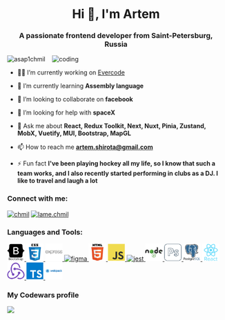 <h1 align="center">Hi 👋, I'm Artem</h1>
<h3 align="center">A passionate frontend developer from Saint-Petersburg, Russia</h3>
<img align="right" alt="coding" width="400" src="https://media3.giphy.com/media/lXiRzPb8C5JTJcfPq/giphy.gif?cid=ecf05e47ah4l9br1g5y0ci56w2uygvvtpiwx69rzbbw72oug&rid=giphy.gif&ct=g"/>
<p align="left"> <img src="https://komarev.com/ghpvc/?username=asap1chmil&label=Profile%20views&color=0e75b6&style=flat" alt="asap1chmil" /> </p>

- 🔭🔭 I’m currently working on [Evercode](https://evercodelab.com/ru)

- 🌱 I’m currently learning **Assembly language**

- 👯 I’m looking to collaborate on **facebook**

- 🤝 I’m looking for help with **spaceX**

- 💬 Ask me about **React, Redux Toolkit, Next, Nuxt, Pinia, Zustand, MobX, Vuetify, MUI, Bootstrap, MapGL**

- 📫 How to reach me **artem.shirota@gmail.com**

- ⚡ Fun fact **I've been playing hockey all my life, so I know that such a team works, and I also recently started performing in clubs as a DJ. I like to travel and laugh a lot**

<h3 align="left">Connect with me:</h3>
<p align="left">
<a href="https://t.me/chmilenko" target="blank"><img align="center" src="https://mrtext.ru/wp-content/uploads/2022/04/5-40.jpg" alt="chmil" height="30" width="40" /></a>
<a href="https://vk.com/away.php?utf=1&to=https%3A%2F%2Finstagram.com%2Flame.chmil%3Figshid%3DYmMyMTA2M2Y%3D" target="blank"><img align="center" src="https://raw.githubusercontent.com/rahuldkjain/github-profile-readme-generator/master/src/images/icons/Social/instagram.svg" alt="lame.chmil" height="30" width="40" /></a>
</p>

<h3 align="left">Languages and Tools:</h3>
<p align="left"> <a href="https://getbootstrap.com" target="_blank" rel="noreferrer"> <img src="https://raw.githubusercontent.com/devicons/devicon/master/icons/bootstrap/bootstrap-plain-wordmark.svg" alt="bootstrap" width="40" height="40"/> </a> <a href="https://www.w3schools.com/css/" target="_blank" rel="noreferrer"> <img src="https://raw.githubusercontent.com/devicons/devicon/master/icons/css3/css3-original-wordmark.svg" alt="css3" width="40" height="40"/> </a> <a href="https://expressjs.com" target="_blank" rel="noreferrer"> <img src="https://raw.githubusercontent.com/devicons/devicon/master/icons/express/express-original-wordmark.svg" alt="express" width="40" height="40"/> </a> <a href="https://www.figma.com/" target="_blank" rel="noreferrer"> <img src="https://www.vectorlogo.zone/logos/figma/figma-icon.svg" alt="figma" width="40" height="40"/> </a> <a href="https://www.w3.org/html/" target="_blank" rel="noreferrer"> <img src="https://raw.githubusercontent.com/devicons/devicon/master/icons/html5/html5-original-wordmark.svg" alt="html5" width="40" height="40"/> </a> <a href="https://developer.mozilla.org/en-US/docs/Web/JavaScript" target="_blank" rel="noreferrer"> <img src="https://raw.githubusercontent.com/devicons/devicon/master/icons/javascript/javascript-original.svg" alt="javascript" width="40" height="40"/> </a> <a href="https://jestjs.io" target="_blank" rel="noreferrer"> <img src="https://www.vectorlogo.zone/logos/jestjsio/jestjsio-icon.svg" alt="jest" width="40" height="40"/> </a> <a href="https://nodejs.org" target="_blank" rel="noreferrer"> <img src="https://raw.githubusercontent.com/devicons/devicon/master/icons/nodejs/nodejs-original-wordmark.svg" alt="nodejs" width="40" height="40"/> </a> <a href="https://www.photoshop.com/en" target="_blank" rel="noreferrer"> <img src="https://raw.githubusercontent.com/devicons/devicon/master/icons/photoshop/photoshop-line.svg" alt="photoshop" width="40" height="40"/> </a> <a href="https://www.postgresql.org" target="_blank" rel="noreferrer"> <img src="https://raw.githubusercontent.com/devicons/devicon/master/icons/postgresql/postgresql-original-wordmark.svg" alt="postgresql" width="40" height="40"/> </a> <a href="https://reactjs.org/" target="_blank" rel="noreferrer"> <img src="https://raw.githubusercontent.com/devicons/devicon/master/icons/react/react-original-wordmark.svg" alt="react" width="40" height="40"/> </a> <a href="https://redux.js.org" target="_blank" rel="noreferrer"> <img
?username=asap1chmil&label=Profile%20views&..
komarev.com
ProSki - тренировки по лыжам в Нижнем Новгороде
2458 подписчиков
Открыть
devto.svg
raw.githubusercontent.com
src="https://raw.githubusercontent.com/devicons/devicon/master/icons/redux/redux-original.svg" alt="redux" width="40" height="40"/> </a> <a href="https://www.typescriptlang.org/" target="_blank" rel="noreferrer"> <img src="https://raw.githubusercontent.com/devicons/devicon/master/icons/typescript/typescript-original.svg" alt="typescript" width="40" height="40"/> </a> <a href="https://webpack.js.org" target="_blank" rel="noreferrer"> <img src="https://raw.githubusercontent.com/devicons/devicon/d00d0969292a6569d45b06d3f350f463a0107b0d/icons/webpack/webpack-original-wordmark.svg" alt="webpack" width="40" height="40"/> </a> </p>
<h3>My Codewars profile</h3>
<img src="https://sun9-60.userapi.com/impg/DrsvvUQmyYV5WWjpMg-0fsxBdzp544YMeRXbIw/DlyTDDLZY-A.jpg?size=454x36&quality=95&sign=a98308d55fe6221f97241196b4d99de6&type=album"/>


